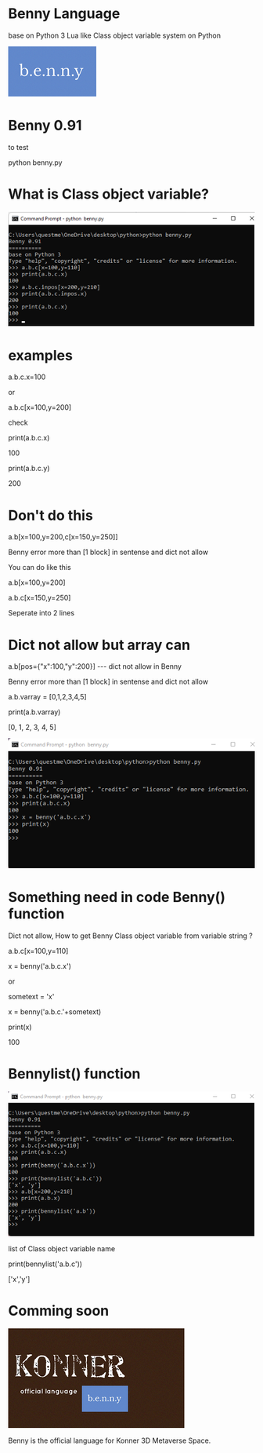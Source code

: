 # Benny Language 
base on Python 3
Lua like Class object variable system on Python 

![Benny logo](https://github.com/homegardencontrol/benny/blob/main/benny_logo.png?raw=true)

Benny 0.91
==========

to test

python benny.py

What is Class object variable?
==============================
![Benny Language](https://github.com/homegardencontrol/benny/blob/main/benny_language.png?raw=true)

examples
========
a.b.c.x=100

or

a.b.c[x=100,y=200]

check

print(a.b.c.x)

100

print(a.b.c.y)

200

Don't do this
=============
a.b[x=100,y=200,c[x=150,y=250]]

Benny error more than [1 block] in sentense and dict not allow

You can do like this

a.b[x=100,y=200]

a.b.c[x=150,y=250]

Seperate into 2 lines

Dict not allow but array can
============================

a.b[pos={"x":100,"y":200}] --- dict not allow in Benny

Benny error more than [1 block] in sentense and dict not allow

a.b.varray = [0,1,2,3,4,5] 

print(a.b.varray)

[0, 1, 2, 3, 4, 5]

![Benny](https://github.com/homegardencontrol/benny/blob/main/benny_function.png?raw=true)

Something need in code Benny() function
======================

Dict not allow, How to get Benny Class object variable from variable string ?

a.b.c[x=100,y=110]

x = benny('a.b.c.x')

or

sometext = 'x'

x = benny('a.b.c.'+sometext)

print(x)

100

Bennylist() function
==================

![Bennylist](https://github.com/homegardencontrol/benny/blob/main/bennylist.png?raw=true)

list of Class object variable name

print(bennylist('a.b.c'))

['x','y']

Comming soon
============

![Konner](https://github.com/homegardencontrol/benny/blob/main/Konner.png?raw=true)

Benny is the official language for Konner 3D Metaverse Space.
